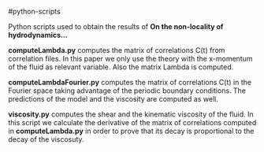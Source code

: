#python-scripts

Python scripts used to obtain the results of __On the non-locality of hydrodynamics...__

__computeLambda.py__ computes the matrix of correlations C(t) from correlation files. In this paper we only use the theory with the x-momentum of the fluid as relevant variable. Also the matrix Lambda is computed.

__computeLambdaFourier.py__ computes the matrix of correlations C(t) in the Fourier space taking advantage of the periodic boundary conditions. The predictions of the model and the viscosity are computed as well.

__viscosity.py__ computes the shear and the kinematic viscosity of the fluid. In this script we calculate the derivative of the matrix of correlations computed in __computeLambda.py__ in order to prove that its decay is proportional to the decay of the viscosuty.  


